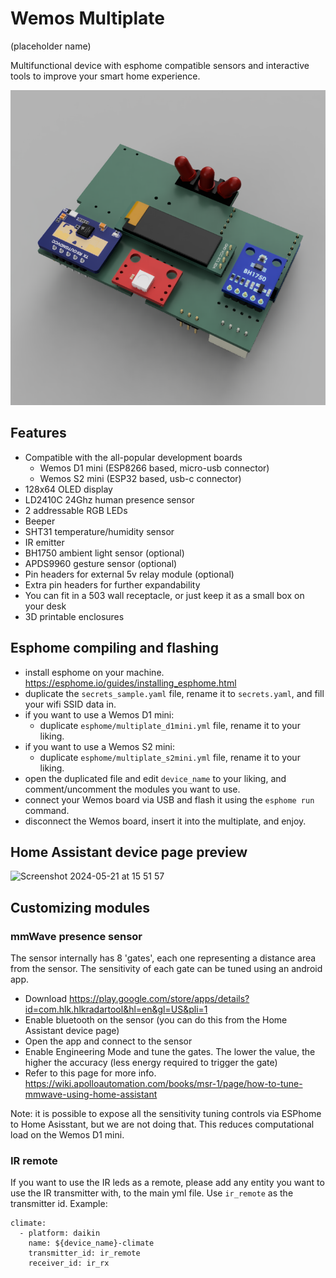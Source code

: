 # Wemos Multiplate
(placeholder name)

Multifunctional device with esphome compatible sensors and interactive tools to improve your smart home experience.

![front](images/2-2-front.png)

## Features

- Compatible with the all-popular development boards
  - Wemos D1 mini (ESP8266 based, micro-usb connector)
  - Wemos S2 mini (ESP32 based, usb-c connector)
- 128x64 OLED display
- LD2410C 24Ghz human presence sensor
- 2 addressable RGB LEDs
- Beeper
- SHT31 temperature/humidity sensor
- IR emitter
- BH1750 ambient light sensor (optional)
- APDS9960 gesture sensor (optional)
- Pin headers for external 5v relay module (optional)
- Extra pin headers for further expandability
- You can fit in a 503 wall receptacle, or just keep it as a small box on your desk
- 3D printable enclosures

## Esphome compiling and flashing
- install esphome on your machine. https://esphome.io/guides/installing_esphome.html
- duplicate the `secrets_sample.yaml` file, rename it to `secrets.yaml`, and fill your wifi SSID data in.
- if you want to use a Wemos D1 mini:
  - duplicate `esphome/multiplate_d1mini.yml` file, rename it to your liking.
- if you want to use a Wemos S2 mini:
  - duplicate `esphome/multiplate_s2mini.yml` file, rename it to your liking.
- open the duplicated file and edit `device_name` to your liking, and comment/uncomment the modules you want to use.
- connect your Wemos board via USB and flash it using the `esphome run` command.
- disconnect the Wemos board, insert it into the multiplate, and enjoy.

## Home Assistant device page preview

![Screenshot 2024-05-21 at 15 51 57](https://github.com/Open-Domus/wemos_multiplate/assets/6085909/b701bf96-6485-4ce5-b446-c2142eaa4968)

## Customizing modules

### mmWave presence sensor

The sensor internally has 8 'gates', each one representing a distance area from the sensor. The sensitivity of each gate can be tuned using an android app.
- Download https://play.google.com/store/apps/details?id=com.hlk.hlkradartool&hl=en&gl=US&pli=1
- Enable bluetooth on the sensor (you can do this from the Home Assistant device page)
- Open the app and connect to the sensor
- Enable Engineering Mode and tune the gates. The lower the value, the higher the accuracy (less energy required to trigger the gate)
- Refer to this page for more info. https://wiki.apolloautomation.com/books/msr-1/page/how-to-tune-mmwave-using-home-assistant

Note: it is possible to expose all the sensitivity tuning controls via ESPhome to Home Asisstant, but we are not doing that. This reduces computational load on the Wemos D1 mini.

### IR remote

If you want to use the IR leds as a remote, please add any entity you want to use the IR transmitter with, to the main yml file. Use `ir_remote` as the transmitter id. Example:

```
climate:
  - platform: daikin
    name: ${device_name}-climate
    transmitter_id: ir_remote
    receiver_id: ir_rx
```
